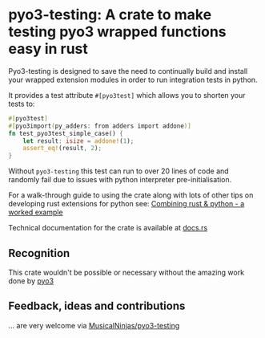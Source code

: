 # pyo3-testing: A crate to make testing pyo3 wrapped functions easy in rust

Pyo3-testing is designed to save the need to continually build and install your wrapped extension modules in order to run integration tests in python.

It provides a test attribute `#[pyo3test]` which allows you to shorten your tests to:

```rust
#[pyo3test]
#[pyo3import(py_adders: from adders import addone)]
fn test_pyo3test_simple_case() {
    let result: isize = addone!(1);
    assert_eq!(result, 2);
}
```

Without `pyo3-testing` this test can run to over 20 lines of code and randomly fail due to issues with python interpreter pre-initialisation.

For a walk-through guide to using the crate along with lots of other tips on developing rust extensions for python see: [Combining rust & python - a worked example](https://musicalninjadad.github.io/FizzBuzz)

Technical documentation for the crate is available at [docs.rs](https://docs.rs/pyo3-testing)

## Recognition

This crate wouldn't be possible or necessary without the amazing work done by [pyo3](https://www.github.com/pyo3/pyo3)

## Feedback, ideas and contributions

... are very welcome via [MusicalNinjas/pyo3-testing](https://github.com/MusicalNinjas/pyo3-testing)
